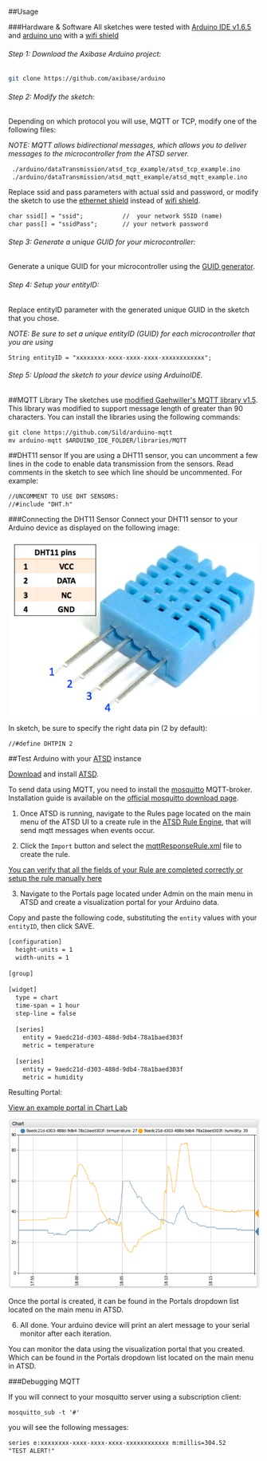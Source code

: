 ##Usage

###Hardware & Software
All sketches were tested with [Arduino IDE v1.6.5](https://www.arduino.cc/en/Main/Software) and [arduino uno](http://www.arduino.cc/en/Main/ArduinoBoardUno) with a [wifi shield](https://www.arduino.cc/en/Main/ArduinoWiFiShield)

###### Step 1: Download the Axibase Arduino project: 
```bash
git clone https://github.com/axibase/arduino
```

###### Step 2: Modify the sketch:

Depending on which protocol you will use, MQTT or TCP, modify one of the following files:

*NOTE: MQTT allows bidirectional messages, which allows you to deliver messages to the microcontroller from the ATSD server.*

```
 ./arduino/dataTransmission/atsd_tcp_example/atsd_tcp_example.ino
 ./arduino/dataTransmission/atsd_mqtt_example/atsd_mqtt_example.ino
```

Replace ssid and pass parameters with actual ssid and password, or modify the sketch to use the [ethernet shield](https://www.arduino.cc/en/Main/ArduinoEthernetShield) instead of [wifi shield](https://www.arduino.cc/en/Main/ArduinoWiFiShield).
```
char ssid[] = "ssid";           //  your network SSID (name)
char pass[] = "ssidPass";       // your network password
```

######  Step 3: Generate a unique GUID for your microcontroller:

Generate a unique GUID for your microcontroller using the [GUID generator](https://www.guidgenerator.com/online-guid-generator.aspx).


######  Step 4: Setup your entityID:

Replace entityID parameter with the generated unique GUID in the sketch that you chose.

*NOTE: Be sure to set a unique entityID (GUID) for each microcontroller that you are using*

```
String entityID = "xxxxxxxx-xxxx-xxxx-xxxx-xxxxxxxxxxxx";
```

######  Step 5: Upload the sketch to your device using ArduinoIDE.


##MQTT Library
The sketches use [modified Gaehwiller's MQTT library v1.5](https://github.com/Sild/arduino-mqtt). 
This library was modified to support message length of greater than 90 characters. You can install the libraries using the following commands:
```
git clone https://github.com/Sild/arduino-mqtt
mv arduino-mqtt $ARDUINO_IDE_FOLDER/libraries/MQTT
```

##DHT11 sensor
If you are using a DHT11 sensor, you can uncomment a few lines in the code to enable data transmission from the sensors. Read comments in the sketch to see which line should be uncommented. For example:
```
//UNCOMMENT TO USE DHT SENSORS:
//#include "DHT.h"
```

###Connecting the DHT11 Sensor
Connect your DHT11 sensor to your Arduino device as displayed on the following image:

![dht11](https://github.com/axibase/arduino/blob/master/dataTransmission/images/dht11.png)

In sketch, be sure to specify the right data pin (2 by default):
```
//#define DHTPIN 2
```

##Test Arduino with your [ATSD](http://axibase.com/products/axibase-time-series-database/) instance

[Download](http://axibase.com/products/axibase-time-series-database/download-atsd/) and install [ATSD](http://axibase.com/products/axibase-time-series-database/). 

To send data using MQTT, you need to install the [mosquitto](http://mosquitto.org/) MQTT-broker. Installation guide is available on the [official mosquitto download page](http://mosquitto.org/download/).

1. Once ATSD is running, navigate to the Rules page located on the main menu of the ATSD UI to a create rule in the [ATSD Rule Engine](http://axibase.com/products/axibase-time-series-database/rule-engine/), that will send mqtt messages when events occur.

2. Click the `Import` button and select the [mqttResponseRule.xml](https://github.com/axibase/arduino/blob/master/dataTransmission/mqttResponseRule.xml) file to create the rule.

[You can verify that all the fields of your Rule are completed correctly or setup the rule manually here](https://github.com/axibase/arduino/blob/master/dataTransmission/atsd_rules.md)

3. Navigate to the Portals page located under Admin on the main menu in ATSD and create a visualization portal for your Arduino data.

Copy and paste the following code, substituting the `entity` values with your `entityID`, then click SAVE.
```
[configuration]
  height-units = 1
  width-units = 1

[group]

[widget]
  type = chart
  time-span = 1 hour
  step-line = false

  [series]
    entity = 9aedc21d-d303-488d-9db4-78a1baed303f
    metric = temperature

  [series]
    entity = 9aedc21d-d303-488d-9db4-78a1baed303f
    metric = humidity
```
Resulting Portal:

[View an example portal in Chart Lab](http://axibase.com/chartlab/fe9ebce1)

![chartLab](https://github.com/axibase/arduino/blob/master/dataTransmission/images/chartLab.png)

Once the portal is created, it can be found in the Portals dropdown list located on the main menu in ATSD.

6. All done. Your arduino device will print an alert message to your serial monitor after each iteration. 

You can monitor the data using the visualization portal that you created. Which can be found in the Portals dropdown list located on the main menu in ATSD.

###Debugging MQTT 

If you will connect to your mosquitto server using a subscription client:
```
mosquitto_sub -t '#'
```
you will see the following messages:
```
series e:xxxxxxxx-xxxx-xxxx-xxxx-xxxxxxxxxxxx m:millis=304.52
"TEST ALERT!"
```











